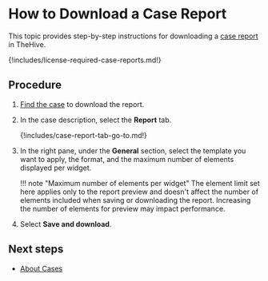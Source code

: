 # How to Download a Case Report

This topic provides step-by-step instructions for downloading a [case report](about-case-reports.md) in TheHive.

{!includes/license-required-case-reports.md!}

## Procedure

1. [Find the case](../../search-for-cases/find-a-case.md) to download the report.

2. In the case description, select the **Report** tab.

    {!includes/case-report-tab-go-to.md!}

3. In the right pane, under the **General** section, select the template you want to apply, the format, and the maximum number of elements displayed per widget.

    !!! note "Maximum number of elements per widget"
        The element limit set here applies only to the report preview and doesn't affect the number of elements included when saving or downloading the report. Increasing the number of elements for preview may impact performance.

4. Select **Save and download**.

## Next steps

* [About Cases](../../about-cases.md)